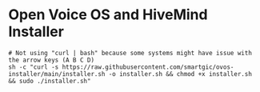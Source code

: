 # Open Voice OS and HiveMind Installer

```shell
# Not using "curl | bash" because some systems might have issue with the arrow keys (A B C D)
sh -c "curl -s https://raw.githubusercontent.com/smartgic/ovos-installer/main/installer.sh -o installer.sh && chmod +x installer.sh && sudo ./installer.sh"
```
